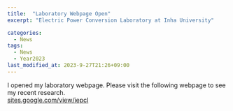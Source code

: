 ```yaml
---
title:  "Laboratory Webpage Open"
excerpt: "Electric Power Conversion Laboratory at Inha University"

categories:
  - News
tags:
  - News
  - Year2023
last_modified_at: 2023-9-27T21:26+09:00
---
```


I opened my laboratory webpage. Please visit the following webpage to see my recent research.  
[sites.google.com/view/iepcl](https://sites.google.com/view/iepcl)  
